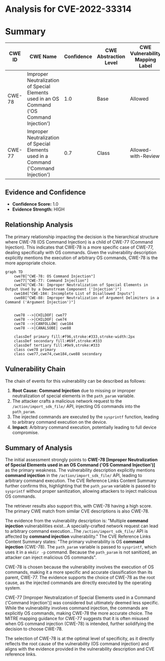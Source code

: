 # Analysis for CVE-2022-33314

# Summary
| CWE ID  | CWE Name | Confidence | CWE Abstraction Level | CWE Vulnerability Mapping Label | CWE-Vulnerability Mapping Notes |
|-----------------|---------------------------------------------------------------------------------------------------------------------------|-----------------|---------------------------|-----------------------------------|-------------------------------------------------------------------|
| CWE-78 | Improper Neutralization of Special Elements used in an OS Command ('OS Command Injection') | 1.0 | Base | Allowed | Primary CWE |
| CWE-77 | Improper Neutralization of Special Elements used in a Command ('Command Injection') | 0.7 | Class | Allowed-with-Review | Secondary Candidate |

## Evidence and Confidence

*   **Confidence Score:** 1.0
*   **Evidence Strength:** HIGH

## Relationship Analysis
The primary relationship impacting the decision is the hierarchical structure where CWE-78 (OS Command Injection) is a child of CWE-77 (Command Injection). This indicates that CWE-78 is a more specific case of CWE-77, dealing specifically with OS commands. Given the vulnerability description explicitly mentions the execution of arbitrary OS commands, CWE-78 is the more appropriate choice.

```mermaid
graph TD
    cwe78["CWE-78: OS Command Injection"]
    cwe77["CWE-77: Command Injection"]
    cwe74["CWE-74: Improper Neutralization of Special Elements in Output Used by a Downstream Component ('Injection')"]
    cwe184["CWE-184: Incomplete List of Disallowed Inputs"]
    cwe88["CWE-88: Improper Neutralization of Argument Delimiters in a Command ('Argument Injection')"]
    

    cwe78 -->|CHILDOF| cwe77
    cwe78 -->|CHILDOF| cwe74
    cwe78 -->|CANFOLLOW| cwe184
    cwe78 -->|CANALSOBE| cwe88

    classDef primary fill:#f96,stroke:#333,stroke-width:2px
    classDef secondary fill:#69f,stroke:#333
    classDef tertiary fill:#9e9,stroke:#333
    class cwe78 primary
    class cwe77,cwe74,cwe184,cwe88 secondary
```

## Vulnerability Chain
The chain of events for this vulnerability can be described as follows:
1.  **Root Cause:** **Command Injection** due to missing or improper neutralization of special elements in the `path_param` variable.
2.  The attacker crafts a malicious network request to the `/action/import_sdk_file/` API, injecting OS commands into the `path_param`.
3.  The injected commands are executed by the `sysprintf` function, leading to arbitrary command execution on the device.
4.  **Impact:** Arbitrary command execution, potentially leading to full device compromise.

## Summary of Analysis
The initial assessment strongly points to **CWE-78 [Improper Neutralization of Special Elements used in an OS Command ('OS Command Injection')]** as the primary weakness. The vulnerability description explicitly mentions **command injection** in the `/action/import_sdk_file/` API, leading to arbitrary command execution. The CVE Reference Links Content Summary further confirms this, highlighting that the `path_param` variable is passed to `sysprintf` without proper sanitization, allowing attackers to inject malicious OS commands.

The retriever results also support this, with CWE-78 having a high score. The primary CWE match from similar CVE descriptions is also CWE-78.

The evidence from the vulnerability description is: "Multiple **command injection** vulnerabilities exist...A specially-crafted network request can lead to arbitrary command execution...The `/action/import_sdk_file/` API is affected by **command injection** vulnerability." The CVE Reference Links Content Summary states: "The primary vulnerability is OS **command injection** (CWE-78). The `path_param` variable is passed to `sysprintf`, which uses it in a `mkdir -p` command. Because the `path_param` is not sanitized, an attacker can inject malicious OS commands".

CWE-78 is chosen because the vulnerability involves the execution of OS commands, making it a more specific and accurate classification than its parent, CWE-77. The evidence supports the choice of CWE-78 as the root cause, as the injected commands are directly executed by the operating system.

CWE-77 [Improper Neutralization of Special Elements used in a Command ('Command Injection')] was considered but ultimately deemed less specific. While the vulnerability involves command injection, the commands are explicitly OS commands, making CWE-78 the more accurate choice. The MITRE mapping guidance for CWE-77 suggests that it is often misused when OS command injection (CWE-78) is intended, further solidifying the decision to choose CWE-78.

The selection of CWE-78 is at the optimal level of specificity, as it directly reflects the root cause of the vulnerability (OS command injection) and aligns with the evidence provided in the vulnerability description and CVE reference links.
